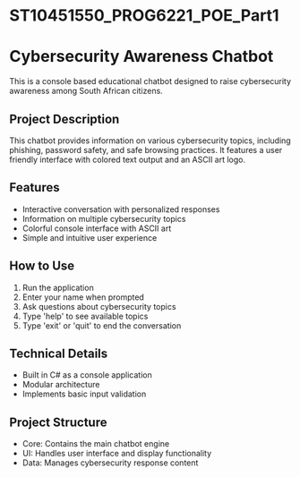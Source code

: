 # ST10451550_PROG6221_POE_Part1
# Cybersecurity Awareness Chatbot

This is a console based educational chatbot designed to raise cybersecurity awareness among South African citizens.

## Project Description
This chatbot provides information on various cybersecurity topics, including phishing, password safety, and safe browsing practices. It features a user friendly interface with colored text output and an ASCII art logo.

## Features
- Interactive conversation with personalized responses
- Information on multiple cybersecurity topics
- Colorful console interface with ASCII art
- Simple and intuitive user experience

## How to Use
1. Run the application
2. Enter your name when prompted
3. Ask questions about cybersecurity topics
4. Type 'help' to see available topics
5. Type 'exit' or 'quit' to end the conversation

## Technical Details
- Built in C# as a console application
- Modular architecture
- Implements basic input validation

## Project Structure
- Core: Contains the main chatbot engine
- UI: Handles user interface and display functionality
- Data: Manages cybersecurity response content